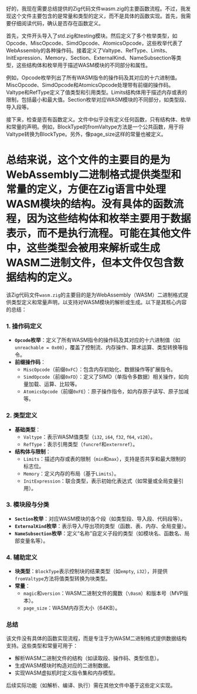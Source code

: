 好的，我现在需要总结提供的Zig代码文件wasm.zig的主要函数流程。不过，我发现这个文件主要包含的是常量和类型的定义，而不是具体的函数实现。首先，我需要仔细阅读代码，确认是否存在函数定义。

首先，文件开头导入了std.zig和testing模块。然后定义了多个枚举类型，如Opcode、MiscOpcode、SimdOpcode、AtomicsOpcode，这些枚举代表了WebAssembly的各种操作码。接着定义了Valtype、RefType、Limits、InitExpression、Memory、Section、ExternalKind、NameSubsection等类型，这些结构体和枚举用于描述WASM模块的不同部分和属性。

例如，Opcode枚举列出了所有WASM指令的操作码及其对应的十六进制值。MiscOpcode、SimdOpcode和AtomicsOpcode处理带有前缀的操作码。Valtype和RefType定义了值类型和引用类型。Limits结构体用于描述内存或表的限制，包括最小和最大值。Section枚举对应WASM模块的不同部分，如类型段、导入段等。

接下来，检查是否有函数定义。文件中似乎没有定义任何函数，只有结构体、枚举和常量的声明。例如，BlockType的fromValtype方法是一个公共函数，用于将Valtype转换为BlockType。另外，像page_size这样的常量也被定义。

总结来说，这个文件的主要目的是为WebAssembly二进制格式提供类型和常量的定义，方便在Zig语言中处理WASM模块的结构。没有具体的函数流程，因为这些结构体和枚举主要用于数据表示，而不是执行流程。可能在其他文件中，这些类型会被用来解析或生成WASM二进制文件，但本文件仅包含数据结构的定义。
================================================
该Zig代码文件`wasm.zig`的主要目的是为WebAssembly（WASM）二进制格式提供类型定义和常量声明，以支持对WASM模块的解析或生成。以下是其核心内容的总结：

### 1. **操作码定义**
- **`Opcode`枚举**：定义了所有WASM指令的操作码及其对应的十六进制值（如`unreachable = 0x00`），覆盖了控制流、内存操作、算术运算、类型转换等指令。
- **前缀操作码**：
  - `MiscOpcode`（前缀`0xFC`）：包含内存初始化、数据操作等扩展指令。
  - `SimdOpcode`（前缀`0xFD`）：定义了SIMD（单指令多数据）相关操作，如向量加载、运算、比较等。
  - `AtomicsOpcode`（前缀`0xFE`）：原子操作指令，如内存原子读写、原子加减等。

### 2. **类型定义**
- **基础类型**：
  - `Valtype`：表示WASM值类型（`i32`, `i64`, `f32`, `f64`, `v128`）。
  - `RefType`：表示引用类型（`funcref`和`externref`）。
- **结构体与限制**：
  - `Limits`：描述内存或表的限制（`min`和`max`），支持是否共享和最大限制的标志位。
  - `Memory`：定义内存的布局（基于`Limits`）。
  - `InitExpression`：联合类型，表示初始化表达式（如常量或全局变量引用）。

### 3. **模块段与分类**
- **`Section`枚举**：对应WASM模块的各个段（如类型段、导入段、代码段等）。
- **`ExternalKind`枚举**：表示导入/导出项的类型（函数、表、内存、全局变量）。
- **`NameSubsection`枚举**：定义“名称”自定义子段的类型（如模块名、函数名、局部变量名等）。

### 4. **辅助定义**
- **块类型**：`BlockType`表示控制块的结果类型（如`empty`, `i32`），并提供`fromValtype`方法将值类型转换为块类型。
- **常量**：
  - `magic`和`version`：WASM二进制文件的魔数（`\0asm`）和版本号（MVP版本）。
  - `page_size`：WASM内存页大小（64KB）。

### 总结
该文件没有具体的函数实现流程，而是专注于为WASM二进制格式提供数据结构支持。这些类型和常量可用于：
- 解析WASM二进制文件的结构（如读取段、操作码、类型信息）。
- 生成WASM模块时构造对应的二进制数据。
- 实现WASM虚拟机时定义指令集和内存模型。

后续实际功能（如解析、编译、执行）需在其他文件中基于这些定义实现。